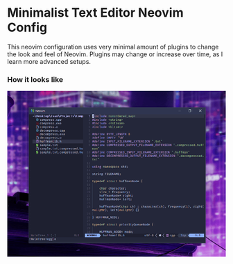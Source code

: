 # Minimalist Text Editor Neovim Config

This neovim configuration uses very minimal amount of plugins to change the look and feel of Neovim. Plugins may change or increase over time, as I learn more advanced setups.

### How it looks like

![Screenshot](Screenshot.png)
